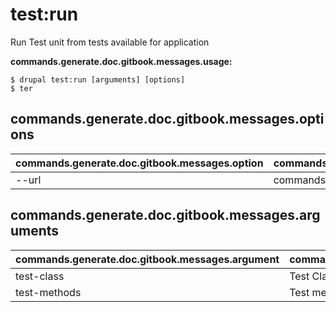 # test:run
Run Test unit from tests available for application

**commands.generate.doc.gitbook.messages.usage:**
```
$ drupal test:run [arguments] [options]
$ ter
```

## commands.generate.doc.gitbook.messages.options
commands.generate.doc.gitbook.messages.option | commands.generate.doc.gitbook.messages.details
-------|-------------
--url | commands.test.run.arguments.url

## commands.generate.doc.gitbook.messages.arguments
commands.generate.doc.gitbook.messages.argument | commands.generate.doc.gitbook.messages.details
---------|-------------
test-class | Test Class
test-methods | Test method(s) to be run
